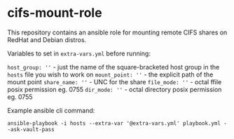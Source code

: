 # cifs-mount-role
This repository contains an ansible role for mounting remote CIFS shares on RedHat and Debian distros.

Variables to set in `extra-vars.yml` before running:

`host_group: ''` - just the name of the square-bracketed host group in the `hosts` file you wish to work on
`mount_point: ''` - the explicit path of the mount point
`share_name: ''` - UNC for the share
`file_mode: ''` - octal ffile posix permission eg. 0755
`dir_mode: ''` - octal directory posix permission eg. 0755

Example ansible cli command:

`ansible-playbook -i hosts --extra-var '@extra-vars.yml' playbook.yml --ask-vault-pass`
